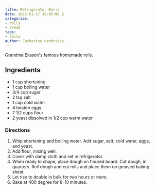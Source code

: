 ```yaml
---
title: Refrigerator Rolls
date: 2022-01-17 16:05:00 Z
categories:
- rolls
- bread
tags:
- rolls
author: Catherine Hendricks
---
```


Grandma Eliason's famous homemade rolls. 

## Ingredients
* 1 cup shortening
* 1 cup boiling water
* 3/4 cup sugar
* 2 tsp salt
* 1 cup cold water
* 4 beaten eggs
* 7 1/2 cups flour
* 2 yeast dissolved in 1/2 cup warm water

### Directions
1. Whip shortening and boiling water. Add sugar, salt, cold water, eggs, and yeast.
2. Add flour, mixing well. 
3. Cover with damp cloth and set in refrigerator.
4. When ready to shape, place dough on floured board. Cut dough, in quarters. Roll dough and cut rolls and place them on greased baking sheet.
5. Let rise to double in bulk for two hours or more.
6. Bake at 400 degree for 8-10 minutes. 

